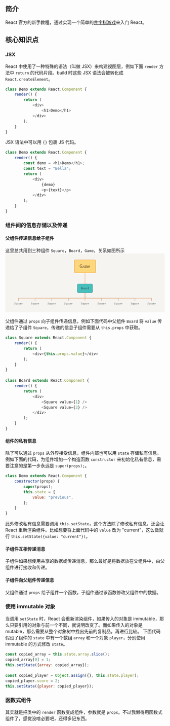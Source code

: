 ## 简介
React 官方的新手教程，通过实现一个简单的[井字棋游戏](https://codepen.io/gaearon/pen/gWWZgR?editors=0010)来入门 React。

## 核心知识点
### JSX
React 中使用了一种特殊的语法（叫做 JSX）来构建视图层，例如下面 `render` 方法中 `return` 的代码片段。build 时这些 JSX 语法会被转化成 `React.createElement`。

```js
class Demo extends React.Component {
    render() {
        return (
            <div>
                <h1>Demo</h1>
            </div>
        );
    }
}
```

JSX 语法中可以用 `{}` 包裹 JS 代码。
```js
class Demo extends React.Component {
    render() {
        const demo = <h1>Demo</h1>;
        const text = "Bella";
        return (
            <div>
                {demo}
                <p>{text}</p>
            </div>
        );
    }
}
```

### 组件间的信息存储以及传递
#### 父组件传递信息给子组件
这里总共用到三种组件 `Square`，`Board`，`Game`，关系如图所示![](./makedown_images/components.png)

父组件通过 `props` 向子组件传递信息，例如下面代码中父组件 `Board` 将 `value` 传递给了子组件 `Square`，传递的信息子组件需要从 `this.props` 中获取。
```js
class Square extends React.Component {
    render() {
        return (
            <div>{this.props.value}</div>
        );
    }
}

class Board extends React.Component {
    render() {
        return (
            <div>
                <Square value={1} />
                <Square value={2} />
            </div>
        );
    }
}
```

#### 组件的私有信息
除了可以通过 `props` 从外界接受信息，组件内部也可以用 `state` 存储私有信息。例如下面的代码，为组件增加一个构造函数 `constructor` 来初始化私有信息，需要注意的是第一步永远是 `super(props);`。
```js
class Demo extends React.Component {
    constructor(props) {
        super(props);
        this.state = {
            value: "previous",
        };
    }
}
```
此外修改私有信息需要调用 `this.setState`，这个方法除了修改私有信息，还会让 React 重新渲染组件。比如想要将上面代码中的 `value` 改为 "current"，这么做就行 `this.setState({value: "current"})`。

#### 子组件互相传递消息
子组件如果想使用共享的数据或传递消息，那么最好是将数据放在父组件中，由父组件进行接收和传递。

#### 子组件向父组件传递信息
父组件通过 `props` 给子组件一个函数，子组件通过该函数修改父组件中的数据。

### 使用 immutable 对象
当调用 `setState` 时，React 会重新渲染组件，如果传入的对象是 immutable，那么只要引用的对象与前一个不同，就说明改变了。而如果传入的对象是 mutable，那么需要从整个对象树中找出先前的复制品，再进行比较。
下面代码假设了组件的 `state` 中有一个数组 `array` 和一个对象 `player`，分别使用 immutable 的方式修改 `state`。
```js
const copied_array = this.state.array.slice();
copied_array[0] = 1;
this.setState({array: copied_array});

const copied_player = Object.assign({}, this.state.player);
copied_player.score = 2;
this.setState({player: copied_player});
```

### 函数式组件
其实就是把类中的 `render` 函数变成组件，参数就是 `props`。不过我懒得用函数式组件了，感觉没啥必要吧，还得多记东西。
